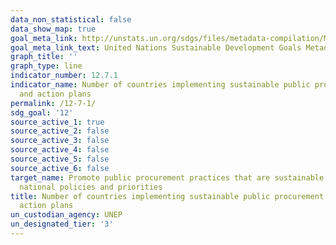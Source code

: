 ```yaml
---
data_non_statistical: false
data_show_map: true
goal_meta_link: http://unstats.un.org/sdgs/files/metadata-compilation/Metadata-Goal-12.pdf
goal_meta_link_text: United Nations Sustainable Development Goals Metadata (pdf 782kB)
graph_title: ''
graph_type: line
indicator_number: 12.7.1
indicator_name: Number of countries implementing sustainable public procurement policies
  and action plans
permalink: /12-7-1/
sdg_goal: '12'
source_active_1: true
source_active_2: false
source_active_3: false
source_active_4: false
source_active_5: false
source_active_6: false
target_name: Promote public procurement practices that are sustainable, in accordance with
  national policies and priorities
title: Number of countries implementing sustainable public procurement policies and
  action plans
un_custodian_agency: UNEP
un_designated_tier: '3'
---
```

